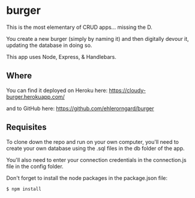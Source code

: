 # burger

This is the most elementary of CRUD apps...  missing the D.

You create a new burger (simply by naming it) and then digitally devour it, updating the database in doing so. 

This app uses Node, Express, & Handlebars.  


## Where

You can find it deployed on Heroku here: 
https://cloudy-burger.herokuapp.com/

and to GitHub here: 
https://github.com/ehlerorngard/burger


## Requisites

To clone down the repo and run on your own computer, you'll need to create your own database using the .sql files in the db folder of the app.  

You'll also need to enter your connection credentials in the connection.js file in the config folder.  

Don't forget to install the node packages in the package.json file: 

```
$ npm install
```

